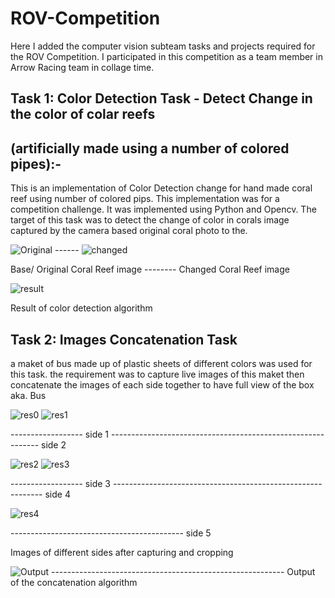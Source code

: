# ROV-Competition
Here I added the computer vision subteam tasks and projects required for the ROV Competition. I participated in this competition as a team member in Arrow Racing team in collage time.

## Task 1: Color Detection Task - Detect Change in the color of colar reefs
## (artificially made using a number of colored pipes):-
This is an implementation of Color Detection change for hand made coral reef using number of colored pips. This implementation was for a competition challenge. It was implemented using Python and Opencv. The target of this task was to detect the change of color in corals image captured by the camera based original coral photo to the.

![Original](https://user-images.githubusercontent.com/39967135/118386378-5ca8c700-b617-11eb-85db-c6fee04e4b96.jpg)    ------      ![changed](https://user-images.githubusercontent.com/39967135/118386376-5c103080-b617-11eb-951d-a1ca8cdaf3d6.jpg)

Base/ Original Coral Reef image --------   Changed Coral Reef image

![result](https://user-images.githubusercontent.com/39967135/118386380-5d415d80-b617-11eb-980a-6629c75c2a4b.png)

Result of color detection algorithm

## Task 2: Images Concatenation Task
a maket of bus made up of plastic sheets of different colors was used for this task. the requirement was to capture live images of this maket then concatenate the images of each side together to have full view of the box aka. Bus


![res0](https://user-images.githubusercontent.com/39967135/118386781-29b40280-b61a-11eb-80f0-f1a0929995ae.jpg)   ![res1](https://user-images.githubusercontent.com/39967135/118386782-2a4c9900-b61a-11eb-80e3-4f68fbd908bd.jpg)

------------------ side 1 ------------------------------------------------------------ side 2

![res2](https://user-images.githubusercontent.com/39967135/118386784-2ae52f80-b61a-11eb-9ee7-ee16af14ce7c.jpg)   ![res3](https://user-images.githubusercontent.com/39967135/118386786-2ae52f80-b61a-11eb-9160-b2b277bdf041.jpg)

------------------ side 3 ------------------------------------------------------------ side 4

![res4](https://user-images.githubusercontent.com/39967135/118386788-2b7dc600-b61a-11eb-965a-1f5a1591c688.jpg)

------------------------------------------- side 5

Images of different sides after capturing and cropping

![Output](https://user-images.githubusercontent.com/39967135/118386772-26207b80-b61a-11eb-9fe5-dea452c1c8ca.png)
---------------------------------------------------------- Output of the concatenation algorithm
